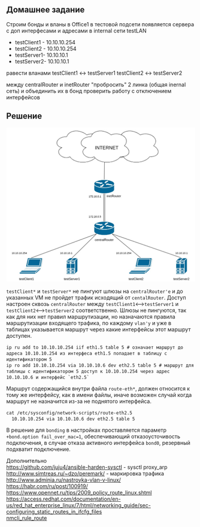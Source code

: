 ## Домашнее задание  
Строим бонды и вланы
в Office1 в тестовой подсети появляется сервера с доп интерфесами и адресами
в internal сети testLAN
- testClient1 - 10.10.10.254
- testClient2 - 10.10.10.254
- testServer1- 10.10.10.1
- testServer2- 10.10.10.1

равести вланами
testClient1 <-> testServer1
testClient2 <-> testServer2

между centralRouter и inetRouter
"пробросить" 2 линка (общая inernal сеть) и объединить их в бонд
проверить работу c отключением интерфейсов

## Решение
![vlan](https://github.com/dbudakov/25.VLAN/blob/master/images/homework/VLAN.jpg)

`testClient*` и `testServer*` не пингуют шлюзы на `centralRouter'e` и до указанных VM не пройдет трафик исходящий от `centalRouter`. Доступ настроен сквозь `centralRouter` между `testClient1`<-->`testServer1` и `testClient2`<-->`testServer2` соответственно. Шлюзы не пингуются, так как для них нет правил маршрутизации, но назначаются правила маршрутизации входящего трафика, по каждому `vlan'у` и уже в таблицах указывается маршрут через какие интерфейсы этот маршрут доступен.  
```
ip ru add to 10.10.10.254 iif eth1.5 table 5 # означает маршрут до адреса 10.10.10.254 из интерфеса eth1.5 попадает в таблицу с идентификатором 5
ip ro add 10.10.10.254 via 10.10.10.6 dev eth2.5 table 5 # маршрут для таблицы с идентификатором 5 доступ к 10.10.10.254 через адрес 10.10.10.6 и интерфейс `eth2.5`
```

Маршрут содержащийся внутри файла `route-eth*`, должен относится к тому же интерфейсу, как в имени файлы, иначе возможен случай когда маршрут не назначится из-за не поднятого интерфейса.   
```
cat /etc/sysconfig/network-scripts/route-eth2.5
  10.10.10.254 via 10.10.10.6 dev eth2.5 table 5
```

В решение для `bonding` в настройках проставляется параметр `+bond.option fail_over_mac=1`, обеспечивающий отказоусточивость подключения, в случае отказа активного интерфейса `bond0`, резервный подхватит подключение.  


Дополнительно  
https://github.com/juju4/ansible-harden-sysctl - sysctl proxy_arp  
http://www.simtreas.ru/~dzo/peremark/ - маркировка трафика  
http://www.adminia.ru/nastroyka-vlan-v-linux/  
https://habr.com/ru/post/100919/  
https://www.opennet.ru/tips/2009_policy_route_linux.shtml  
https://access.redhat.com/documentation/en-us/red_hat_enterprise_linux/7/html/networking_guide/sec-configuring_static_routes_in_ifcfg_files  
[nmcli_rule_route](http://devemmeff.blogspot.com/2016/02/howto-policy-based-routing-using.html)  
